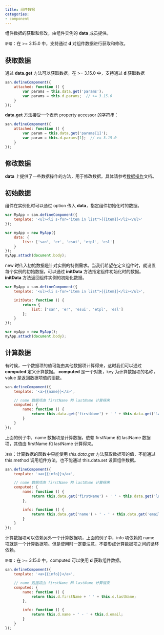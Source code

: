 ```yaml
---
title: 组件数据
categories:
- component
---
```


组件数据的获取和修改，由组件实例的 **data** 成员提供。

`新增`：在 >= 3.15.0 中，支持通过 **d** 对组件数据进行获取和修改。


## 获取数据

通过 **data.get** 方法可以获取数据。在 >= 3.15.0 中，支持通过 **d** 获取数据

```javascript
san.defineComponent({
    attached: function () {
        var params = this.data.get('params');
        var params = this.d.params;  // >= 3.15.0
    }
});
```

**data.get** 方法接受一个表示 property accessor 的字符串：

```javascript
san.defineComponent({
    attached: function () {
        var param = this.data.get('params[1]');
        var param = this.d.params[1];  // >= 3.15.0
    }
});
```

## 修改数据

**data** 上提供了一些数据操作的方法，用于修改数据。具体请参考[数据操作](../../tutorial/data-method/)文档。


## 初始数据

组件在实例化时可以通过 option 传入 **data**，指定组件初始化时的数据。

```javascript
var MyApp = san.defineComponent({
    template: '<ul><li s-for="item in list">{{item}}</li></ul>'
});

var myApp = new MyApp({
    data: {
        list: ['san', 'er', 'esui', 'etpl', 'esl']
    }
});
myApp.attach(document.body);
```

new 时传入初始数据是针对实例的特例需求。当我们希望在定义组件时，就设置每个实例的初始数据，可以通过 **initData** 方法指定组件初始化时的数据。**initData** 方法返回组件实例的初始化数据。

```javascript
var MyApp = san.defineComponent({
    template: '<ul><li s-for="item in list">{{item}}</li></ul>',

    initData: function () {
        return {
            list: ['san', 'er', 'esui', 'etpl', 'esl']
        };
    }
});

var myApp = new MyApp();
myApp.attach(document.body);
```

## 计算数据

有时候，一个数据项的值可能由其他数据项计算得来，这时我们可以通过 **computed** 定义计算数据。 **computed** 是一个对象，key 为计算数据项的名称，value 是返回数据项值的函数。

```javascript
san.defineComponent({
    template: '<a>{{name}}</a>',

    // name 数据项由 firstName 和 lastName 计算得来
    computed: {
        name: function () {
            return this.data.get('firstName') + ' ' + this.data.get('lastName');
        }
    }
});
```

上面的例子中，name 数据项是计算数据，依赖 firstName 和 lastName 数据项，其值由 firstName 和 lastName 计算得来。

`注意`：计算数据的函数中只能使用 *this.data.get* 方法获取数据项的值，不能通过 this.method 调用组件方法，也不能通过 this.data.set 设置组件数据。

```javascript
san.defineComponent({
    template: '<a>{{info}}</a>',

    // name 数据项由 firstName 和 lastName 计算得来
    computed: {
        name: function () {
            return this.data.get('firstName') + ' ' + this.data.get('lastName');
        },

        info: function () {
            return this.data.get('name') + ' - ' + this.data.get('email');
        }
    }
});
```

计算数据项可以依赖另外一个计算数据项，上面的例子中，info 项依赖的 name 项就是一个计算数据项。但是使用时一定要注意，不要形成计算数据项之间的循环依赖。

`新增`：在 >= 3.15.0 中，computed 可以使用 **d** 获取组件数据。

```javascript
san.defineComponent({
    template: '<a>{{info}}</a>',

    // name 数据项由 firstName 和 lastName 计算得来
    computed: {
        name: function () {
            return this.d.firstName + ' ' + this.d.lastName;
        },

        info: function () {
            return this.d.name + ' - ' + this.d.email;
        }
    }
});
```

